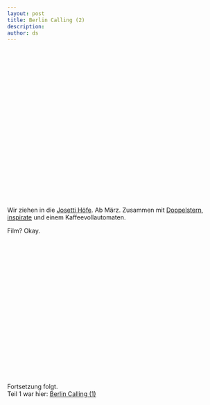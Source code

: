 ```yaml
---
layout: post
title: Berlin Calling (2)
description:
author: ds
---
```


<iframe frameborder="0" height="350" marginheight="0" marginwidth="0" scrolling="no" data-lazy-src="http://maps.google.de/maps?f=q&source=s_q&hl=de&geocode=&q=rungestra%C3%9Fe+22-24,+berlin&sll=51.151786,10.415039&sspn=25.315152,67.631836&ie=UTF8&hq=&hnear=Rungestra%C3%9Fe+22,+Mitte+10179+Berlin&ll=52.512878,13.41774&spn=0.009141,0.027423&z=15&iwloc=&output=embed" width="600"></iframe>

Wir ziehen in die [Josetti Höfe](http://www.josettihoefe.de). Ab März. Zusammen mit [Doppelstern](http://www.agentur-doppelstern.de), [inspirate](http://www.inspirate.eu) und einem Kaffeevollautomaten.

Film? Okay.

<iframe width="560" height="315" data-lazy-src="https://www.youtube-nocookie.com/embed/VH0i66LvXdw" frameborder="0" allow="accelerometer; autoplay; encrypted-media; gyroscope; picture-in-picture" allowfullscreen></iframe>

Fortsetzung folgt.  
Teil 1 war hier: [Berlin Calling (1)](http://blog.decaf.de/2010/02/berlin-calling-1/)
